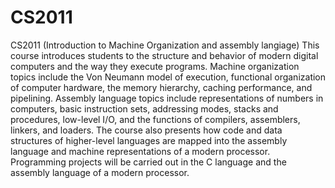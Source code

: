 # CS2011
CS2011 (Introduction to Machine Organization and assembly langiage)
This course introduces students to the structure and behavior of modern digital computers and the way they execute programs. Machine organization topics include the Von Neumann model of execution, functional organization of computer hardware, the memory hierarchy, caching performance, and pipelining. Assembly language topics include representations of numbers in computers, basic instruction sets, addressing modes, stacks and procedures, low-level I/O, and the functions of compilers, assemblers, linkers, and loaders. The course also presents how code and data structures of higher-level languages are mapped into the assembly language and machine representations of a modern processor. Programming projects will be carried out in the C language and the assembly language of a modern processor.



















